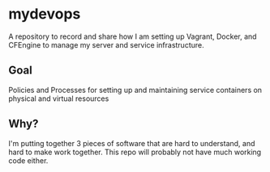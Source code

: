 mydevops
========
A repository to record and share how I am setting up Vagrant, Docker, and CFEngine to manage my server and service infrastructure.

Goal
--------
Policies and Processes for setting up and maintaining service containers on physical and virtual resources

Why?
--------
I'm putting together 3 pieces of software that are hard to understand, and hard to make work together.  This repo will probably not have much working code either.
